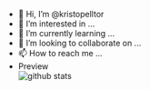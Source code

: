 - 👋 Hi, I’m @kristopelltor
- 👀 I’m interested in ...
- 🌱 I’m currently learning ...
- 💞️ I’m looking to collaborate on ...
- 📫 How to reach me ...
- Preview
<br> ![github stats](https://github-readme-stats.vercel.app/api?username=kristopelltor&show_icons=true) 
<!---
kristopelltor/kristopelltor is a ✨ special ✨ repository because its `README.md` (this file) appears on your GitHub profile.
You can click the Preview link to take a look at your changes.
--->
